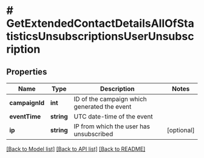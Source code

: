 # # GetExtendedContactDetailsAllOfStatisticsUnsubscriptionsUserUnsubscription

## Properties

Name | Type | Description | Notes
------------ | ------------- | ------------- | -------------
**campaignId** | **int** | ID of the campaign which generated the event |
**eventTime** | **string** | UTC date-time of the event |
**ip** | **string** | IP from which the user has unsubscribed | [optional]

[[Back to Model list]](../../README.md#models) [[Back to API list]](../../README.md#endpoints) [[Back to README]](../../README.md)
